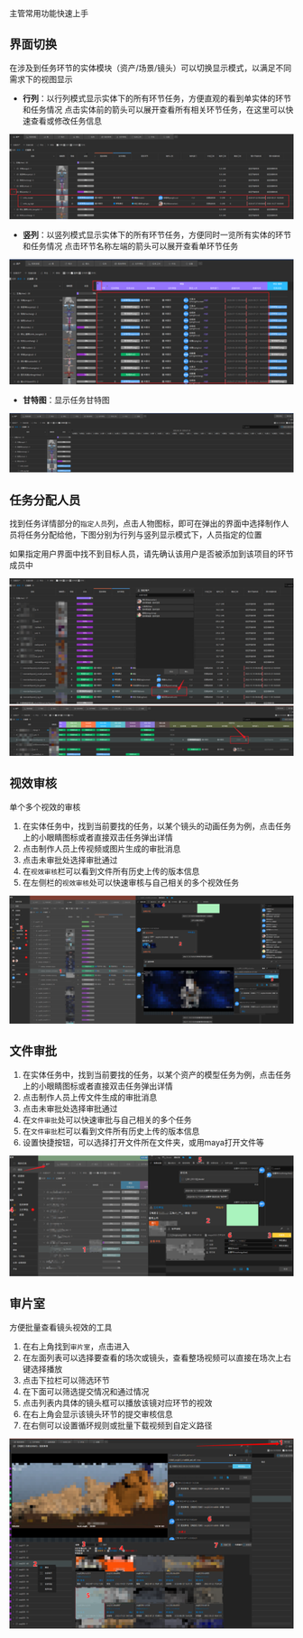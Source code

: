 主管常用功能快速上手

## 界面切换
在涉及到任务环节的实体模块（资产/场景/镜头）可以切换显示模式，以满足不同需求下的视图显示
+ **行列**：以行列模式显示实体下的所有环节任务，方便直观的看到单实体的环节和任务情况
    点击实体前的箭头可以展开查看所有相关环节任务，在这里可以快速查看或修改任务信息  

![](../images/quick_start/producer/show_mode_row.png ':size=900')

+ **竖列**：以竖列模式显示实体下的所有环节任务，方便同时一览所有实体的环节和任务情况
    点击环节名称左端的箭头可以展开查看单环节任务

![](../images/quick_start/producer/show_mode_column.png ':size=900')

+ **甘特图**：显示任务甘特图

![](../images/quick_start/producer/show_mode_gante.png)

## 任务分配人员
<!-- + 内部人员分配 -->
找到任务详情部分的`指定人员`列，点击人物图标，即可在弹出的界面中选择制作人员将任务分配给他，下图分别为行列与竖列显示模式下，人员指定的位置

如果指定用户界面中找不到目标人员，请先确认该用户是否被添加到该项目的环节成员中

![](../images/quick_start/producer/task_assign.png )
![](../images/quick_start/producer/task_assign2.png )

## 视效审核
单个多个视效的审核

1. 在实体任务中，找到当前要找的任务，以某个镜头的动画任务为例，点击任务上的小眼睛图标或者直接双击任务弹出详情
2. 点击制作人员上传视频或图片生成的审批消息
3. 点击未审批处选择审批通过
4. 在`视效审核`栏可以看到文件所有历史上传的版本信息
5. 在左侧栏的`视效审核`处可以快速审核与自己相关的多个视效任务

![](../images/quick_start/supervisor/video_examine.png )

## 文件审批
1. 在实体任务中，找到当前要找的任务，以某个资产的模型任务为例，点击任务上的小眼睛图标或者直接双击任务弹出详情
2. 点击制作人员上传文件生成的审批消息
3. 点击未审批处选择审批通过
4. 在`文件审批`处可以快速审批与自己相关的多个任务
5. 在`文件审批`栏可以看到文件所有历史上传的版本信息
6. 设置快捷按钮，可以选择打开文件所在文件夹，或用maya打开文件等

![](../images/quick_start/supervisor/examine.png )

## 审片室
方便批量查看镜头视效的工具
1. 在右上角找到`审片室`，点击进入
2. 在左面列表可以选择要查看的场次或镜头，查看整场视频可以直接在场次上右键选择播放
3. 点击下拉栏可以筛选环节
4. 在下面可以筛选提交情况和通过情况
5. 点击列表内具体的镜头框可以播放该镜对应环节的视效
6. 在右上角会显示该镜头环节的提交审核信息
7. 在右侧可以设置循环规则或批量下载视频到自定义路径

![](../images/quick_start/supervisor/checkall.png )